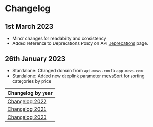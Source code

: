 # Changelog

## 1st March 2023
* Minor changes for readability and consistency
* Added reference to Deprecations Policy on API [Deprecations](../booking-engine-api/deprecations/README.md) page.

## 26th January 2023
* Standalone: Changed domain from `api.mews.com` to `app.mews.com`
* Standalone: Added new deeplink parameter [mewsSort](../booking-engine-standalone/deeplinks.md#parameters-supported-in-single-and-multi-enterprise-mode) for sorting categories by price

| Changelog by year |
| :-- |
| [Changelog 2022](changelog2022.md) |
| [Changelog 2021](changelog2021.md) |
| [Changelog 2020](changelog2020.md) |
